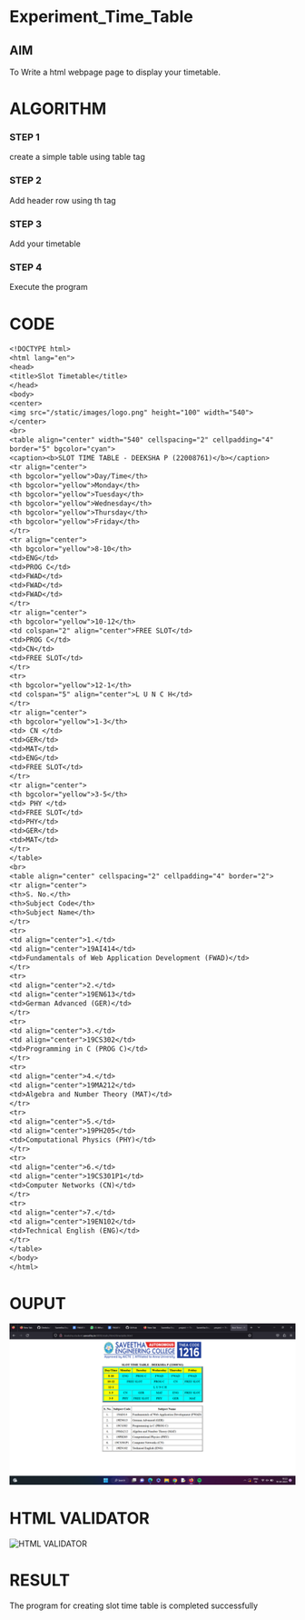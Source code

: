 # Experiment_Time_Table

## AIM
To Write a html webpage page to display your timetable.

# ALGORITHM
### STEP 1
create a simple table using table tag

### STEP 2
Add header row using th tag

### STEP 3
Add your timetable

### STEP 4
Execute the program

# CODE
```
<!DOCTYPE html>
<html lang="en">
<head>
<title>Slot Timetable</title>
</head>
<body>
<center>
<img src="/static/images/logo.png" height="100" width="540">
</center>
<br>
<table align="center" width="540" cellspacing="2" cellpadding="4" border="5" bgcolor="cyan">
<caption><b>SLOT TIME TABLE - DEEKSHA P (22008761)</b></caption>
<tr align="center">
<th bgcolor="yellow">Day/Time</th>
<th bgcolor="yellow">Monday</th>
<th bgcolor="yellow">Tuesday</th>
<th bgcolor="yellow">Wednesday</th>
<th bgcolor="yellow">Thursday</th>
<th bgcolor="yellow">Friday</th>
</tr>
<tr align="center">
<th bgcolor="yellow">8-10</th>
<td>ENG</td>
<td>PROG C</td>
<td>FWAD</td>
<td>FWAD</td>
<td>FWAD</td>
</tr>
<tr align="center">
<th bgcolor="yellow">10-12</th>
<td colspan="2" align="center">FREE SLOT</td>
<td>PROG C</td>
<td>CN</td>
<td>FREE SLOT</td>
</tr>
<tr>
<th bgcolor="yellow">12-1</th>
<td colspan="5" align="center">L U N C H</td>
</tr>
<tr align="center">
<th bgcolor="yellow">1-3</th>
<td> CN </td>
<td>GER</td>
<td>MAT</td>
<td>ENG</td>
<td>FREE SLOT</td>
</tr>
<tr align="center">
<th bgcolor="yellow">3-5</th>
<td> PHY </td>
<td>FREE SLOT</td>
<td>PHY</td>
<td>GER</td>
<td>MAT</td>
</tr>
</table>
<br>
<table align="center" cellspacing="2" cellpadding="4" border="2">
<tr align="center">
<th>S. No.</th>
<th>Subject Code</th>
<th>Subject Name</th>
</tr>
<tr>
<td align="center">1.</td>
<td align="center">19AI414</td>
<td>Fundamentals of Web Application Development (FWAD)</td>
</tr>
<tr>
<td align="center">2.</td>
<td align="center">19EN613</td>
<td>German Advanced (GER)</td>
</tr>
<tr>
<td align="center">3.</td>
<td align="center">19CS302</td>
<td>Programming in C (PROG C)</td>
</tr>
<tr>
<td align="center">4.</td>
<td align="center">19MA212</td>
<td>Algebra and Number Theory (MAT)</td>
</tr>
<tr>
<td align="center">5.</td>
<td align="center">19PH205</td>
<td>Computational Physics (PHY)</td>
</tr>
<tr>
<td align="center">6.</td>
<td align="center">19CS301P1</td>
<td>Computer Networks (CN)</td>
</tr>
<tr>
<td align="center">7.</td>
<td align="center">19EN102</td>
<td>Technical English (ENG)</td>
</tr>
</table>
</body>
</html>
```

# OUPUT
![OUTPUT](mypro/static/images/slot.png)


# HTML VALIDATOR
![HTML VALIDATOR](http://deeksha.student.saveetha.in:8000/static/images/out7.png?raw=true)

# RESULT
The program for creating slot time table is completed successfully
